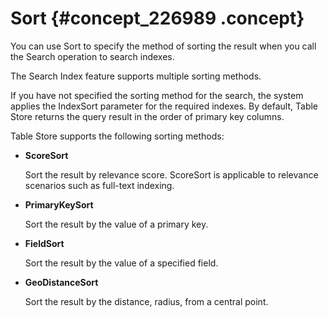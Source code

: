 # Sort {#concept_226989 .concept}

You can use Sort to specify the method of sorting the result when you call the Search operation to search indexes.

The Search Index feature supports multiple sorting methods.

If you have not specified the sorting method for the search, the system applies the IndexSort parameter for the required indexes. By default, Table Store returns the query result in the order of primary key columns.

Table Store supports the following sorting methods:

-   **ScoreSort** 

    Sort the result by relevance score. ScoreSort is applicable to relevance scenarios such as full-text indexing.

-   **PrimaryKeySort** 

    Sort the result by the value of a primary key.

-   **FieldSort** 

    Sort the result by the value of a specified field.

-   **GeoDistanceSort** 

    Sort the result by the distance, radius, from a central point.


